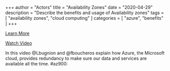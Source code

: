 +++
author = "Actors"
title = "Availability Zones"
date = "2020-04-29"
description = "Describe the benefits and usage of Availability zones"
tags = [
    "availability zones",
    "cloud computing"
]
categories = [
    "azure",
    "benefits"
]
+++

[Learn More](https://docs.microsoft.com/learn/modules/explore-azure-infrastructure/4-availability-zones?WT.mc_id=snackable-social-cxa)

[Watch Video](https://twitter.com/i/status/1258411264532901892)

In this video @Lbugnion and @fboucheros explain how Azure, the Microsoft cloud, provides redundancy to make sure our data and services are available all the time. #az900: